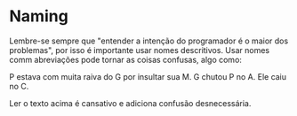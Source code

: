 # Naming

Lembre-se sempre que "entender a intenção do programador é o maior dos problemas", por isso é importante usar nomes descritivos. Usar nomes comm abreviações pode tornar as coisas confusas, algo como:

P estava com muita raiva do G por insultar sua M. G chutou P no A. Ele caiu no C.

Ler o texto acima é cansativo e adiciona confusão desnecessária.